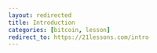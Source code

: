 ```yaml
---
layout: redirected
title: Introduction
categories: [bitcoin, lesson]
redirect_to: https://21lessons.com/intro
---
```

